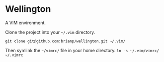 # Wellington

A VIM environment.

Clone the project into your `~/.vim` directory.

`git clone git@github.com:brianp/wellington.git ~/.vim/`

Then symlink the `~/vimrc/` file in your home directory.
`ln -s ~/.vim/vimrc/ ~/.vimrc`